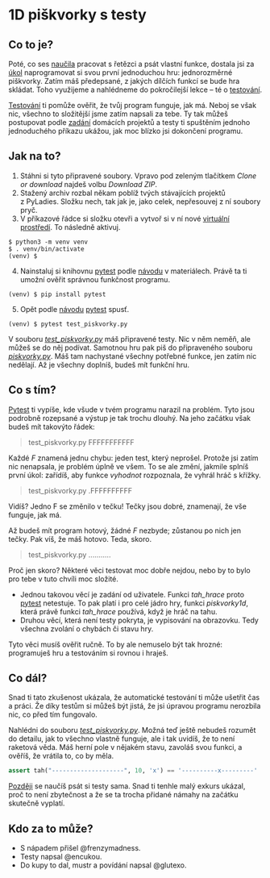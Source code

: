 # 1D piškvorky s testy #

## Co to je? ##

Poté, co ses [naučila][defstr] pracovat s řetězci a psát vlastní funkce, dostala jsi za [úkol][handout4] naprogramovat si svou první jednoduchou hru: jednorozměrné piškvorky. Zatím máš předepsané, z jakých dílčích funkcí se bude hra skládat. Toho využijeme a nahlédneme do pokročilejší lekce – té o [testování][testing].

[Testování][testing] ti pomůže ověřit, že tvůj program funguje, jak má. Neboj se však nic, všechno to složitější jsme zatím napsali za tebe. Ty tak můžeš postupovat podle [zadání][handout4] domácích projektů a testy ti spuštěním jednoho jednoduchého příkazu ukážou, jak moc blízko jsi dokončení programu.

## Jak na to? ##

1. Stáhni si tyto připravené soubory. Vpravo pod zeleným tlačítkem _Clone or download_ najdeš volbu _Download ZIP_.
2. Stažený archiv rozbal někam poblíž tvých stávajících projektů z PyLadies. Složku nech, tak jak je, jako celek, nepřesouvej z ní soubory pryč.
3. V příkazové řádce si složku otevři a vytvoř si v ní nové [virtuální prostředí][venvsetup]. To následně aktivuj.

```shell
$ python3 -m venv venv
$ . venv/bin/activate
(venv) $
```

4. Nainstaluj si knihovnu [pytest] podle [návodu](https://naucse.python.cz/2019/pyladies-ostrava-jaro/beginners/testing/) v materiálech. Právě ta ti umožní ověřit správnou funkčnost programu.

```shell
(venv) $ pip install pytest
```

5. Opět podle [návodu](https://naucse.python.cz/2019/pyladies-ostrava-jaro/beginners/testing/) [pytest] spusť.

```shell
(venv) $ pytest test_piskvorky.py
```

V souboru [_test_piskvorky.py_][testpiskvorky] máš připravené testy. Nic v něm neměň, ale můžeš se do něj podívat. Samotnou hru pak piš do připraveného souboru [_piskvorky.py_][piskvorky]. Máš tam nachystané všechny potřebné funkce, jen zatím nic nedělají. Až je všechny doplníš, budeš mít funkční hru.

## Co s tím? ##

[Pytest] ti vypíše, kde všude v tvém programu narazil na problém. Tyto jsou podrobně rozepsané a výstup je tak trochu dlouhý. Na jeho začátku však budeš mít takovýto řádek:

> test_piskvorky.py FFFFFFFFFFF

Každé _F_ znamená jednu chybu: jeden test, který neprošel. Protože jsi zatím nic nenapsala, je problém úplně ve všem. To se ale změní, jakmile splníš první úkol: zařídíš, aby funkce _vyhodnot_ rozpoznala, že vyhrál hráč s křížky.

> test_piskvorky.py .FFFFFFFFFF

Vidíš? Jedno F se změnilo v tečku! Tečky jsou dobré, znamenají, že vše funguje, jak má.

Až budeš mít program hotový, žádné _F_ nezbyde; zůstanou po nich jen tečky. Pak víš, že máš hotovo. Teda, skoro.

> test_piskvorky.py ...........

Proč jen skoro? Některé věci testovat moc dobře nejdou, nebo by to bylo pro tebe v tuto chvíli moc složité.

* Jednou takovou věcí je zadání od uživatele. Funkci _tah_hrace_ proto [pytest] netestuje. To pak platí i pro celé jádro hry, funkci _piskvorky1d_, která právě funkci _tah_hrace_ používá, když je hráč na tahu.
* Druhou věcí, která není testy pokryta, je vypisování na obrazovku. Tedy všechna zvolání o chybách či stavu hry.

Tyto věci musíš ověřit ručně. To by ale nemuselo být tak hrozné: programuješ hru a testováním si rovnou i hraješ.

## Co dál? ##

Snad ti tato zkušenost ukázala, že automatické testování ti může ušetřit čas a práci. Že díky testům si můžeš být jistá, že jsi úpravou programu nerozbila nic, co před tím fungovalo.

Nahlédni do souboru [_test_piskvorky.py_][testpiskvorky]. Možná teď ještě nebudeš rozumět do detailu, jak to všechno vlastně funguje, ale i tak uvidíš, že to není raketová věda. Máš herní pole v nějakém stavu, zavoláš svou funkci, a ověříš, že vrátila to, co by měla.

```python
assert tah("--------------------", 10, 'x') == '----------x---------'
```

[Později][testing] se naučíš psát si testy sama. Snad ti tenhle malý exkurs ukázal, proč to není zbytečnost a že se ta trocha přidané námahy na začátku skutečně vyplatí.

## Kdo za to může? ##

* S nápadem přišel @frenzymadness.
* Testy napsal @encukou.
* Do kupy to dal, mustr a povídání napsal @glutexo.

[defstr]: https://naucse.python.cz/2019/pyladies-ostrava-jaro/sessions/def-str/
[handout4]: http://pyladies.cz/v1/s004-strings/handout/handout4-ostrava.pdf
[testing]: https://naucse.python.cz/2019/pyladies-ostrava-jaro/beginners/testing/
[venvsetup]: (https://naucse.python.cz/2019/pyladies-ostrava-jaro/beginners/venv-setup/)
[pytest]: https://pytest.readthedocs.io/
[testpiskvorky]: https://github.com/Glutexo/pyladies-piskvorky/blob/master/test_piskvorky.py
[piskvorky]: https://github.com/Glutexo/pyladies-piskvorky/blob/master/piskvorky.py